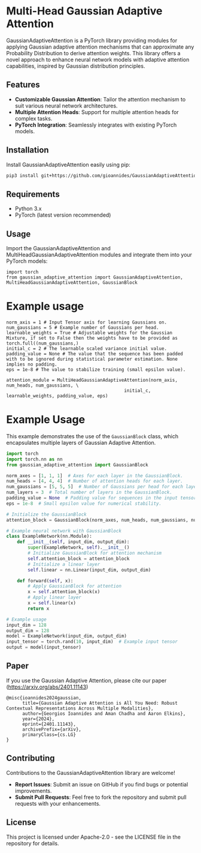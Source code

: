 # Multi-Head Gaussian Adaptive Attention

GaussianAdaptiveAttention is a PyTorch library providing modules for applying Gaussian adaptive attention mechanisms that can approximate any Probability Distribution to derive attention weights. This library offers a novel approach to enhance neural network models with adaptive attention capabilities, inspired by Gaussian distribution principles.

## Features

- **Customizable Gaussian Attention**: Tailor the attention mechanism to suit various neural network architectures.
- **Multiple Attention Heads**: Support for multiple attention heads for complex tasks.
- **PyTorch Integration**: Seamlessly integrates with existing PyTorch models.

## Installation

Install GaussianAdaptiveAttention easily using pip:

```bash
pip3 install git+https://github.com/gioannides/GaussianAdaptiveAttention.git
```

## Requirements

- Python 3.x
- PyTorch (latest version recommended)

## Usage

Import the GaussianAdaptiveAttention and MultiHeadGaussianAdaptiveAttention modules and integrate them into your PyTorch models:

```python3
import torch
from gaussian_adaptive_attention import GaussianAdaptiveAttention, MultiHeadGaussianAdaptiveAttention, GaussianBlock
```

# Example usage
```
norm_axis = 1 # Input Tensor axis for learning Gaussians on.
num_gaussians = 5 # Example number of Gaussians per head.
learnable_weights = True # Adjustable weights for the Gaussian Mixture, if set to False then the weights have to be provided as torch.full((num_gaussians,)
initial_c = 2 # The learnable scaled variance initial value.
padding_value = None # The value that the sequence has been padded with to be ignored during statistical parameter estimation. None implies no padding.
eps = 1e-8 # The value to stabilize training (small epsilon value).

attention_module = MultiHeadGaussianAdaptiveAttention(norm_axis, num_heads, num_gaussians, \
                                            initial_c, learnable_weights, padding_value, eps)
```

# Example Usage
This example demonstrates the use of the `GaussianBlock` class, which encapsulates multiple layers of Gaussian Adaptive Attention.

```python
import torch
import torch.nn as nn
from gaussian_adaptive_attention import GaussianBlock

norm_axes = [1, 1, 1]  # Axes for each layer in the GaussianBlock.
num_heads = [4, 4, 4]  # Number of attention heads for each layer.
num_gaussians = [5, 5, 5]  # Number of Gaussians per head for each layer.
num_layers = 3  # Total number of layers in the GaussianBlock.
padding_value = None  # Padding value for sequences in the input tensor.
eps = 1e-8  # Small epsilon value for numerical stability.

# Initialize the GaussianBlock
attention_block = GaussianBlock(norm_axes, num_heads, num_gaussians, num_layers, padding_value, eps)

# Example neural network with GaussianBlock
class ExampleNetwork(nn.Module):
    def __init__(self, input_dim, output_dim):
        super(ExampleNetwork, self).__init__()
        # Initialize GaussianBlock for attention mechanism
        self.attention_block = attention_block
        # Initialize a linear layer
        self.linear = nn.Linear(input_dim, output_dim)

    def forward(self, x):
        # Apply GaussianBlock for attention
        x = self.attention_block(x)
        # Apply linear layer
        x = self.linear(x)
        return x

# Example usage
input_dim = 128
output_dim = 128
model = ExampleNetwork(input_dim, output_dim)
input_tensor = torch.rand(10, input_dim)  # Example input tensor
output = model(input_tensor)
```

## Paper

If you use the Gaussian Adaptive Attention, please cite our paper (https://arxiv.org/abs/2401.11143)

```
@misc{ioannides2024gaussian,
      title={Gaussian Adaptive Attention is All You Need: Robust Contextual Representations Across Multiple Modalities}, 
      author={Georgios Ioannides and Aman Chadha and Aaron Elkins},
      year={2024},
      eprint={2401.11143},
      archivePrefix={arXiv},
      primaryClass={cs.LG}
}
```
        
## Contributing

Contributions to the GaussianAdaptiveAttention library are welcome!

-    **Report Issues**: Submit an issue on GitHub if you find bugs or potential improvements.
-    **Submit Pull Requests**: Feel free to fork the repository and submit pull requests with your enhancements.

## License

This project is licensed under Apache-2.0 - see the LICENSE file in the repository for details.
